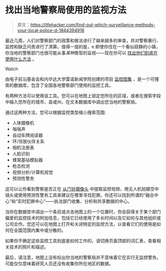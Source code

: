 # 找出当地警察局使用的监视方法

> 原文：<https://lifehacker.com/find-out-which-surveillance-methods-your-local-police-d-1844394918>

最近几周，人们对警察部门的政策和做法进行了越来越多的审查，并对警察暴行、监控和缺乏问责进行了清算。值得一提的是，e 即使你住在一个看似寂静的小镇，你当地的警察部门也很可能从事*某种*类型的监视——现在你可以 [找出他们到底在使用什么方法](https://venturebeat.com/2020/07/13/atlas-of-surveillance-now-provides-searchable-interactive-database-of-police-surveillance/) 。

Watch

由电子前沿基金会和内华达大学雷诺新闻学院创建的项目 [监控图集](https://atlasofsurveillance.org/) ，是一个可搜索的数据库，包含了全国各地警察部门使用的监控工具。

有两种方法可以使用该工具。您可以在地图上锁定您所在的区域，或者在搜索字段中输入您所在的城市、县或州，在文本数据库中调出您当地的警察局。

通过这两种方法，您可以根据监控类型缩小搜索范围:

*   人体摄像机
*   嗡嗡声
*   自动车牌阅读器
*   环/邻居伙伴关系
*   相机注册表
*   人脸识别
*   蜂窝基站模拟器
*   枪击检测
*   视频分析/计算机视觉
*   预测性警务

这可以让你看到警察是否正在 [从门铃摄像头](https://lifehacker.com/how-to-see-if-police-are-using-ring-doorbells-to-monito-1837797394) 中提取监控视频，用无人机拍摄空中镜头或使用预测性警务工具来建议在哪里寻找犯罪。你还可以找到所谓的“融合中心”和“实时犯罪中心”——执法部门收集、分析和共享数据的中心。

当你在数据库中调出一个条目或点击地图上的一个位置时，你会获得关于某个部门偏爱的监控技术的附加信息，包括它已经使用了多长时间以及它如何与其他组织或公司合作。您还可以在地图上打开和关闭特定的监控方法，以查看它们的使用是如何在全国范围内集中或分散的。

如果你不确定这些监控工具到底是如何工作的，请切换页面顶部的词汇表，查看相关技术的照片和描述。

最后，请注意，地图上没有标出你当地的警察局并不意味着它在实行无监控警务。可能仅仅意味着研究人员还没有收集你所在地区的数据。